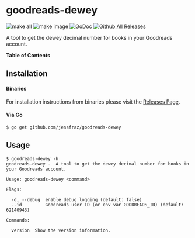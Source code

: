 # goodreads-dewey

![make all](https://github.com/jessfraz/goodreads-dewey/workflows/make%20all/badge.svg)
![make image](https://github.com/oxidecomputer/jessfraz/goodreads-dewey/make%20image/badge.svg)
[![GoDoc](https://img.shields.io/badge/godoc-reference-5272B4.svg?style=for-the-badge)](https://godoc.org/github.com/jessfraz/goodreads-dewey)
[![Github All Releases](https://img.shields.io/github/downloads/jessfraz/goodreads-dewey/total.svg?style=for-the-badge)](https://github.com/jessfraz/goodreads-dewey/releases)

A tool to get the dewey decimal number for books in your Goodreads account.

**Table of Contents**

<!-- START doctoc -->
<!-- END doctoc -->

## Installation

#### Binaries

For installation instructions from binaries please visit the [Releases Page](https://github.com/jessfraz/goodreads-dewey/releases).

#### Via Go

```console
$ go get github.com/jessfraz/goodreads-dewey
```

## Usage

```console
$ goodreads-dewey -h
goodreads-dewey -  A tool to get the dewey decimal number for books in your Goodreads account.

Usage: goodreads-dewey <command>

Flags:

  -d, --debug  enable debug logging (default: false)
  --id         Goodreads user ID (or env var GOODREADS_ID) (default: 62140943)

Commands:

  version  Show the version information.
```
